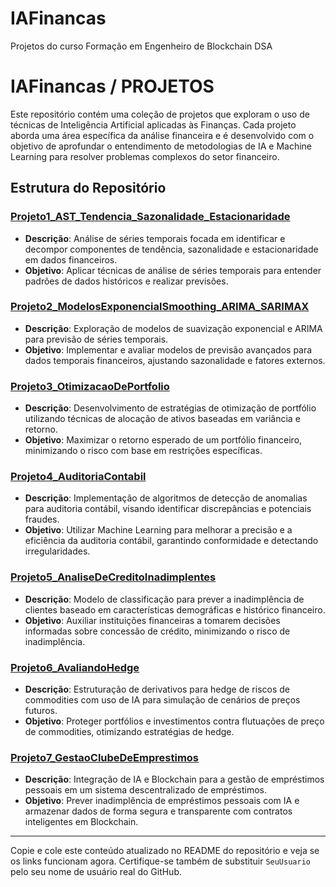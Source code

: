 # IAFinancas
Projetos do curso Formação em Engenheiro de Blockchain DSA

# IAFinancas / PROJETOS

Este repositório contém uma coleção de projetos que exploram o uso de técnicas de Inteligência Artificial aplicadas às Finanças. Cada projeto aborda uma área específica da análise financeira e é desenvolvido com o objetivo de aprofundar o entendimento de metodologias de IA e Machine Learning para resolver problemas complexos do setor financeiro.

## Estrutura do Repositório

### [Projeto1_AST_Tendencia_Sazonalidade_Estacionaridade](https://github.com/MichelleBouhid/IAFinancas/PROJETOS/Projeto1_AST_Tendencia_Sazonalidade_Estacionaridade.git)

- **Descrição**: Análise de séries temporais focada em identificar e decompor componentes de tendência, sazonalidade e estacionaridade em dados financeiros.
- **Objetivo**: Aplicar técnicas de análise de séries temporais para entender padrões de dados históricos e realizar previsões.

### [Projeto2_ModelosExponencialSmoothing_ARIMA_SARIMAX](https://github.com/SeuUsuario/IAFinancas/PROJETOS/Projeto2_ModelosExponencialSmoothing_ARIMA_SARIMAX.git)

- **Descrição**: Exploração de modelos de suavização exponencial e ARIMA para previsão de séries temporais.
- **Objetivo**: Implementar e avaliar modelos de previsão avançados para dados temporais financeiros, ajustando sazonalidade e fatores externos.

### [Projeto3_OtimizacaoDePortfolio](https://github.com/SeuUsuario/IAFinancas/PROJETOS/Projeto3_OtimizacaoDePortfolio.git)

- **Descrição**: Desenvolvimento de estratégias de otimização de portfólio utilizando técnicas de alocação de ativos baseadas em variância e retorno.
- **Objetivo**: Maximizar o retorno esperado de um portfólio financeiro, minimizando o risco com base em restrições específicas.

### [Projeto4_AuditoriaContabil](https://github.com/SeuUsuario/IAFinancas/PROJETOS/Projeto4_AuditoriaContabil.git)

- **Descrição**: Implementação de algoritmos de detecção de anomalias para auditoria contábil, visando identificar discrepâncias e potenciais fraudes.
- **Objetivo**: Utilizar Machine Learning para melhorar a precisão e a eficiência da auditoria contábil, garantindo conformidade e detectando irregularidades.

### [Projeto5_AnaliseDeCreditoInadimplentes](https://github.com/SeuUsuario/IAFinancas/PROJETOS/Projeto5_AnaliseDeCreditoInadimplentes.git)

- **Descrição**: Modelo de classificação para prever a inadimplência de clientes baseado em características demográficas e histórico financeiro.
- **Objetivo**: Auxiliar instituições financeiras a tomarem decisões informadas sobre concessão de crédito, minimizando o risco de inadimplência.

### [Projeto6_AvaliandoHedge](https://github.com/SeuUsuario/IAFinancas/PROJETOS/Projeto6_AvaliandoHedge.git)

- **Descrição**: Estruturação de derivativos para hedge de riscos de commodities com uso de IA para simulação de cenários de preços futuros.
- **Objetivo**: Proteger portfólios e investimentos contra flutuações de preço de commodities, otimizando estratégias de hedge.

### [Projeto7_GestaoClubeDeEmprestimos](https://github.com/SeuUsuario/IAFinancas/PROJETOS/Projeto7_GestaoClubeDeEmprestimos.git)

- **Descrição**: Integração de IA e Blockchain para a gestão de empréstimos pessoais em um sistema descentralizado de empréstimos.
- **Objetivo**: Prever inadimplência de empréstimos pessoais com IA e armazenar dados de forma segura e transparente com contratos inteligentes em Blockchain.

---

Copie e cole este conteúdo atualizado no README do repositório e veja se os links funcionam agora. Certifique-se também de substituir `SeuUsuario` pelo seu nome de usuário real do GitHub.
